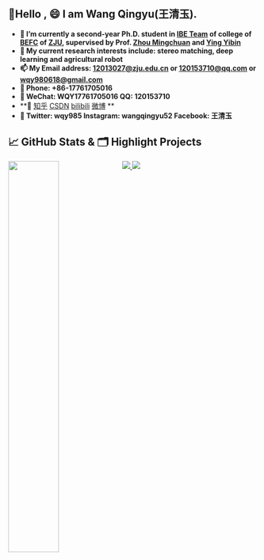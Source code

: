 

## 👋Hello , 😄 I am Wang Qingyu(王清玉).


- **🔭 I’m currently a second-year Ph.D. student in [IBE Team](http://ibe.zju.edu.cn/index.html) of college of [BEFC](http://www.caefs.zju.edu.cn/english/) of [ZJU](https://www.zju.edu.cn/), supervised by Prof. [Zhou Mingchuan](https://github.com/zhoushuai123) and [Ying Yibin](https://person.zju.edu.cn/0089059)**
- **🌱 My current research interests include: stereo matching, deep learning and agricultural robot**
- **📫 My Email address: 12013027@zju.edu.cn or 120153710@qq.com or wqy980618@gmail.com**
- **💬 Phone: +86-17761705016**
- **💬 WeChat: WQY17761705016 QQ: 120153710**
- **💬 [知乎](https://www.zhihu.com/people/wqy-20-44) [CSDN](https://blog.csdn.net/qq_38436082?spm=1000.2115.3001.5343) [bilibili](https://space.bilibili.com/183915820) [微博](https://weibo.com/7082106592/profile?rightmod=1&wvr=6&mod=personinfo&is_all=1) **
- **💬 Twitter: wqy985 Instagram: wangqingyu52 Facebook: 王清玉**

## &#x1f4c8; GitHub Stats & 🗂️ Highlight Projects

<a href="https://github.com/wangqingyu985">
    <img align="left" width="45%" src="https://github-readme-stats.vercel.app/api?username=wangqingyu985&theme=nightowl&show_icons=true" />
</a>

<a href="https://github.com/wangqingyu985/Stereo_Matching">
  <img src="https://github-readme-stats.vercel.app/api/pin/?username=wangqingyu985&repo=Stereo_Matching&theme=tokyonight&show_icons=true" />
</a>

<a href="https://github.com/wangqingyu985/SLAM">
  <img src="https://github-readme-stats.vercel.app/api/pin/?username=wangqingyu985&repo=SLAM&theme=tokyonight&show_icons=true" />
</a>

 

